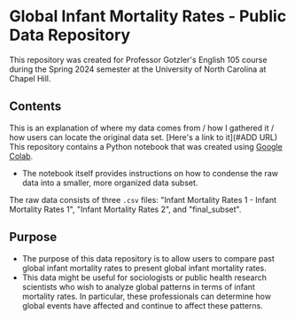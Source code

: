 # Global Infant Mortality Rates - Public Data Repository
This repository was created for Professor Gotzler's English 105 course during the Spring 2024 semester at the University of North Carolina at Chapel Hill.

## Contents
This is an explanation of where my data comes from / how I gathered it / how users can locate the original data set.
[Here's a link to it](#ADD URL)
This repository contains a Python notebook that was created using [Google Colab](https://colab.google/).
* The notebook itself provides instructions on how to condense the raw data into a smaller, more organized data subset.

The raw data consists of three `.csv` files: "Infant Mortality Rates 1 - Infant Mortality Rates 1", "Infant Mortality Rates 2", and "final_subset".

## Purpose 
* The purpose of this data repository is to allow users to compare past global infant mortality rates to present global infant mortality rates.
* This data might be useful for sociologists or public health research scientists who wish to analyze global patterns in terms of infant mortality rates. In particular, these professionals can determine how global events have affected and continue to affect these patterns.
